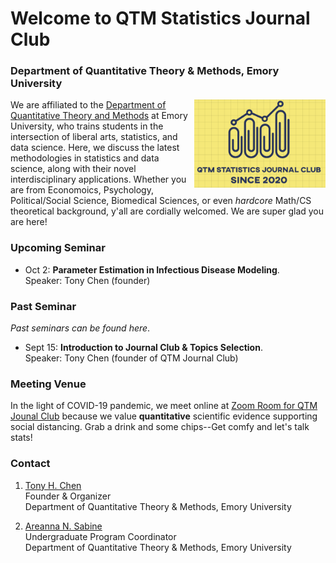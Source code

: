 # Welcome to QTM Statistics Journal Club
### Department of Quantitative Theory & Methods, Emory University

<img align="right" src="logo.png" width="210">

We are affiliated to the [Department of Quantitative Theory and Methods](http://quantitative.emory.edu/) at Emory University, who trains students in the intersection of liberal arts, statistics, and data science. Here, we discuss the latest methodologies in statistics and data science, along with their novel interdisciplinary applications. Whether you are from Economoics, Psychology, Political/Social Science, Biomedical Sciences, or even _hardcore_ Math/CS theoretical background, y'all are cordially welcomed. We are super glad you are here!

### Upcoming Seminar

- Oct 2: **Parameter Estimation in Infectious Disease Modeling**. <br /> 
Speaker: Tony Chen (founder)

### Past Seminar

_Past seminars can be found here_.

- Sept 15: **Introduction to Journal Club & Topics Selection**. <br /> 
Speaker: Tony Chen (founder of QTM Journal Club)

### Meeting Venue
In the light of COVID-19 pandemic, we meet online at [Zoom Room for QTM Jounal Club](https://emory.zoom.us/j/97886042991) because we value **quantitative** scientific evidence supporting social distancing. Grab a drink and some chips--Get comfy and let's talk stats! 


### Contact

1. [Tony H. Chen](mailto:tony.chen2@emory.edu) <br />
Founder & Organizer <br />
Department of Quantitative Theory & Methods, Emory University

2. [Areanna N. Sabine](http://www.quantitative.emory.edu/about/staff/sabine-areanna.html) <br />
Undergraduate Program Coordinator <br />
Department of Quantitative Theory & Methods, Emory University

